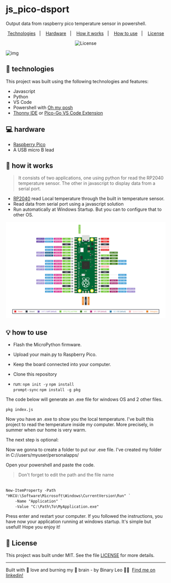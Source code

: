 # js_pico-dsport
Output data from raspberry pico temperature sensor in powershell.

<p align="center">
  <a href="#-technologies">Technologies</a>&nbsp;&nbsp;&nbsp;|&nbsp;&nbsp;&nbsp;
  <a href="#-hardware">Hardware</a>&nbsp;&nbsp;&nbsp;|&nbsp;&nbsp;&nbsp;
  <a href="#-how-it-works">How it works</a>&nbsp;&nbsp;&nbsp;|&nbsp;&nbsp;&nbsp;
  <a href="#-how-to-use">How to use</a>&nbsp;&nbsp;&nbsp;|&nbsp;&nbsp;&nbsp;
  <a href="#-license">License</a>
</p>

<p align="center">
  <img alt="License" src="https://img.shields.io/static/v1?label=license&message=MIT&color=8257E5&labelColor=000000">
</p>

![img](https://github.com/BinaryLeo/js_pico-dsport/blob/main/Resources/img.gif)

## 🧪 technologies

This project was built using the following technologies and features:

- Javascript
- Python
- VS Code
- Powershell with [Oh my posh](https://ohmyposh.dev/)
- [Thonny IDE](https://thonny.org/)  or [Pico-Go VS Code Extension](http://pico-go.net/)

## 💻 hardware

- [Raspberry Pico](https://www.raspberrypi.com/products/raspberry-pi-pico/)
- A USB micro B lead


## 🚀 how it works

<blockquote>
It consists of two applications, one using python for read the RP2040 temperature sensor. The other in javascript to display data from a serial port.
</blockquote>


- [RP2040](https://www.raspberrypi.com/products/raspberry-pi-pico/) read Local temperature through the built in temperature sensor.
- Read data from serial port using a javascript solution
- Run automatically at Windows Startup. But you can to configure that to other OS.

![img](https://github.com/BinaryLeo/js_pico-dsport/blob/main/Resources/Pico-R3-SDK11-Pinout.svg)

## 💡 how to use

- Flash the MicroPython firmware.
- Upload your main.py to Raspberry Pico.
- Keep the board connected into your computer.

- Clone this repository
- run:
 <code>npm init -y</code>
 <code>npm install prompt-sync</code>
 <code>npm install -g pkg</code>

The code below will generate an .exe file for windows OS and 2 other files.

 <code>pkg index.js</code>

 Now you have an .exe to show you the local temperature. I've built this project to read the temperature inside my computer.
 More precisely, in summer when our home is very warm.

The next step is optional:

Now we gonna to create a folder to put our .exe file. I've created my folder in C://users/myuser/personalapps/

Open your powershell and paste the code. 
<blockquote> Don't forget to edit the path and the file name</blockquote>

<code>
New-ItemProperty -Path "HKCU:\Software\Microsoft\Windows\CurrentVersion\Run" `
    -Name "Application" `
    -Value "C:\Path\To\MyApplication.exe"
</code>

Press enter and restart your computer. If you followed the instructions, you have now your application running at windows startup. It's simple but usefull! Hope you enjoy it!

## 📄 License

This project was built under MIT. See the file [LICENSE](LICENSE) for more details.

---

Built with 💖 love and burning my 🧠 brain - by Binary Leo 👋🏻 &nbsp;[Find me on linkedin!](https://www.linkedin.com/in/leonardo-moura-92b513209/)
